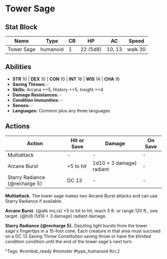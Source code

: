 # Tower Sage

## Stat Block

| Name | Type | CR | HP | AC | Speed |
|------|------|----|----|----|-------|
| Tower Sage | humanoid | 1 | 22 (5d8) | 10, 13 | walk 30 |

## Abilities

- **STR** 10 | **DEX** 10 | **CON** 10 | **INT** 16 | **WIS** 14 | **CHA** 16
- **Saving Throws:** -  
- **Skills:** Arcana ++5, History ++5, Insight ++4  
- **Damage Resistances:** -  
- **Condition Immunities:** -  
- **Senses:** -  
- **Languages:** Common plus any three languages


## Actions

| Action | Hit or Save | Damage | On Save |
|--------|--------------|--------|----------|
| Multiattack | - | - | - |
| Arcane Burst | +5 to hit | 1d10 + 3 damage) radiant | - |
| Starry Radiance {@recharge 5} | DC 13 | - | - |

**Multiattack.** The tower sage makes two Arcane Burst attacks and can use Starry Radiance if available.

**Arcane Burst.** {@atk ms,rs} +5 to hit to hit, reach 5 ft. or range 120 ft., one target. {@h}8 (1d10 + 3 damage) radiant damage.

**Starry Radiance {@recharge 5}.** Dazzling light bursts from the tower sage's fingertips in a 15-foot cone. Each creature in that area must succeed on a DC 13 Saving Throw Constitution saving throw or have the blinded condition condition until the end of the tower sage's next turn.


^Tags: #combat_ready #monster #type_humanoid #cr_1
